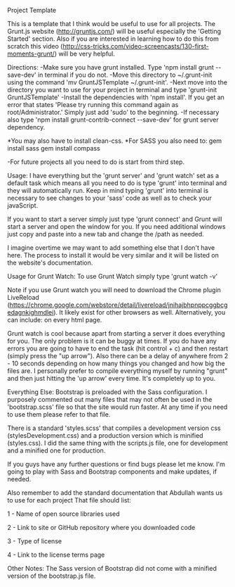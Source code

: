 Project Template

This is a template that I think would be useful to use for all projects.
The Grunt.js website (http://gruntjs.com/) will be useful especially the 'Getting Started' section. Also if you are interested in learning
how to do this from scratch this video (http://css-tricks.com/video-screencasts/130-first-moments-grunt/) will be very helpful.

Directions: 
-Make sure you have grunt installed. Type 'npm install grunt --save-dev' in terminal if you do not.
-Move this directory to ~/.grunt-init using the command 'mv GruntJSTemplate ~/.grunt-init'.
-Next move into the directory you want to use for your project in terminal and type 'grunt-init GruntJSTemplate'
-Install the dependencies with 'npm install'. If you get an error that states 'Please try running this command again as root/Administrator.'
Simply just add 'sudo' to the beginning. 
-If necessary also type 'npm install grunt-contrib-connect --save-dev' for grunt server dependency.

*You may also have to install clean-css.
*For SASS you also need to:
gem install sass
gem install compass

-For future projects all you need to do is start from third step. 

Usage:
I have everything but the 'grunt server' and 'grunt watch' set as a default task which means all you need to do is type 'grunt' into terminal and they will automatically run.
Keep in mind typing 'grunt' into terminal is necessary to see changes to your 'sass' code as well as to check your javaScript.

If you want to start a server simply just type 'grunt connect' and Grunt will start a server and open the window for you. If you need additional windows
just copy and paste into a new tab and change the /path as needed.

I imagine overtime we may want to add something else that I don't have here. The process to install it would be very similar and it will be listed
on the website's documentation.

Usage for Grunt Watch:
To use Grunt Watch simply type 'grunt watch -v'

Note if you use Grunt watch you will need to download the Chrome plugin LiveReload (https://chrome.google.com/webstore/detail/livereload/jnihajbhpnppcggbcgedagnkighmdlei).
It likely exist for other browsers as well.
Alternatively, you can include: <script src="//localhost:35729/livereload.js"></script> on every html page.

Grunt watch is cool because apart from starting a server it does everything for you. The only problem is it can be buggy at times.
If you do have any errors you are going to have to end the task (hit control + c) and then restart (simply press the "up arrow"). Also there can be a delay of anywhere from
2 - 10 seconds depending on how many things you changed and how big the files are.
I personally prefer to compile everything myself by running "grunt" and then just hitting the 'up arrow' every time. It's completely up to you.

Everything Else:
Bootstrap is preloaded with the Sass configuration. I purposely commented out many files that may not often be used in the 'bootstrap.scss' file
so that the site would run faster. At any time if you need to use them please refer to that file.

There is a standard 'styles.scss' that compiles a development version css (stylesDevelopment.css) and a production version which is minified (styles.css).
I did the same thing with the scripts.js file, one for development and a minified one for production.

If you guys have any further questions or find bugs please let me know. I'm going to play with Sass and Bootstrap components and make updates, if needed.


Also remember to add the standard documentation that Abdullah wants us to use for each project
That file should list:

1 - Name of open source libraries used

2 - Link to site or GitHub repository where you downloaded code

3 - Type of license

4 - Link to the license terms page

Other Notes:
The Sass version of Bootstrap did not come with a minified version of the bootstrap.js file.
